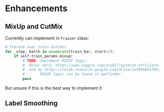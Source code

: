 # Enhancements

## MixUp and CutMix

Currently can implement in `Trainer` class:

```python
# Iterate over train batches
for _step, batch in enumerate(train_bar, start=1):
    if self.train_params.mixup:
        # TODO: Implement MIXUP logic.
        #  Refer here: https://www.kaggle.com/ar2017/pytorch-efficientnet-train-aug-cutmix-fmix
        #  and my https://colab.research.google.com/drive/1sYkKG8O17QFplGMGXTLwIrGKjrgxpRt5#scrollTo=5y4PfmGZubYp
        #       MIXUP logic can be found in petfinder.
        pass
```

But unsure if this is the best way to implement it.

## Label Smoothing
